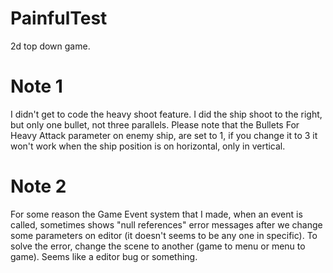 # PainfulTest
2d top down game.

# Note 1
I didn't get to code the heavy shoot feature. I did the ship shoot to the right, but only one bullet, not three parallels. Please note that the Bullets For Heavy Attack parameter on enemy ship, are set to 1, if you change it to 3 it won't work when the ship position is on horizontal, only in vertical.

# Note 2
For some reason the Game Event system that I made, when an event is called, sometimes shows "null references" error messages after we change some parameters on editor (it doesn't seems to be any one in specific). To solve the error, change the scene to another (game to menu or menu to game). Seems like a editor bug or something.

